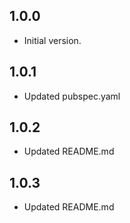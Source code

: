 ## 1.0.0

- Initial version.

## 1.0.1

- Updated pubspec.yaml

## 1.0.2

- Updated README.md

## 1.0.3

- Updated README.md